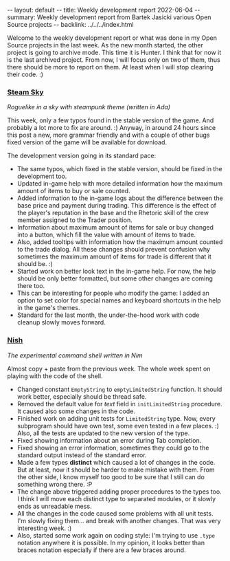 -- layout: default
-- title: Weekly development report 2022-06-04
-- summary: Weekly development report from Bartek Jasicki various Open Source projects
-- backlink: ../../../index.html

Welcome to the weekly development report or what was done in my Open Source
projects in the last week. As the new month started, the other project is going
to archive mode. This time it is Hunter. I think that for now it is the last
archived project. From now, I will focus only on two of them, thus there should
be more to report on them. At least when I will stop clearing their code. :)

### [Steam Sky](https://www.laeran.pl/repositories/steamsky)

*Roguelike in a sky with steampunk theme (written in Ada)*

This week, only a few typos found in the stable version of the game. And
probably a lot more to fix are around. :) Anyway, in around 24 hours since this
post a new, more grammar friendly and with a couple of other bugs fixed version
of the game will be available for download.

The development version going in its standard pace:

* The same typos, which fixed in the stable version, should be fixed in the
  development too.
* Updated in-game help with more detailed information how the maximum amount of
  items to buy or sale counted.
* Added information to the in-game logs about the difference between the base
  price and payment during trading. This difference is the effect of the
  player's reputation in the base and the Rhetoric skill of the crew member
  assigned to the Trader position.
* Information about maximum amount of items for sale or buy changed into a
  button, which fill the value with amount of items to trade.
* Also, added tooltips with information how the maximum amount counted to the
  trade dialog. All these changes should prevent confusion why sometimes the
  maximum amount of items for trade is different that it should be. :)
* Started work on better look text in the in-game help. For now, the help
  should be only better formatted, but some other changes are coming there too.
* This can be interesting for people who modify the game: I added an option
  to set color for special names and keyboard shortcuts in the help in the
  game's themes.
* Standard for the last month, the under-the-hood work with code cleanup
  slowly moves forward.

### [Nish](https://www.laeran.pl/repositories/nish)

*The experimental command shell written in Nim*

Almost copy + paste from the previous week. The whole week spent on playing
with the code of the shell.

* Changed constant `EmptyString` to `emptyLimitedString` function. It should
  work better, especially should be thread safe.
* Removed the default value for *text* field in `initLimitedString` procedure.
  It caused also some changes in the code.
* Finished work on adding unit tests for `LimitedString` type. Now, every
  subprogram should have own test, some even tested in a few places. :) Also,
  all the tests are updated to the new version of the type.
* Fixed showing information about an error during Tab completion.
* Fixed showing an error information, sometimes they could go to the standard
  output instead of the standard error.
* Made a few types **distinct** which caused a lot of changes in the code. But
  at least, now it should be harder to make mistake with them. From the other
  side, I know myself too good to be sure that I still can do something wrong
  there. :P
* The change above triggered adding proper procedures to the types too. I think
  I will move each distinct type to separated modules, or it slowly ends as
  unreadable mess.
* All the changes in the code caused some problems with all unit tests. I'm
  slowly fixing them... and break with another changes. That was very
  interesting week. :)
* Also, started some work again on coding style: I'm trying to use `.type`
  notation anywhere it is possible. In my opinion, it looks better than braces
  notation especially if there are a few braces around.
